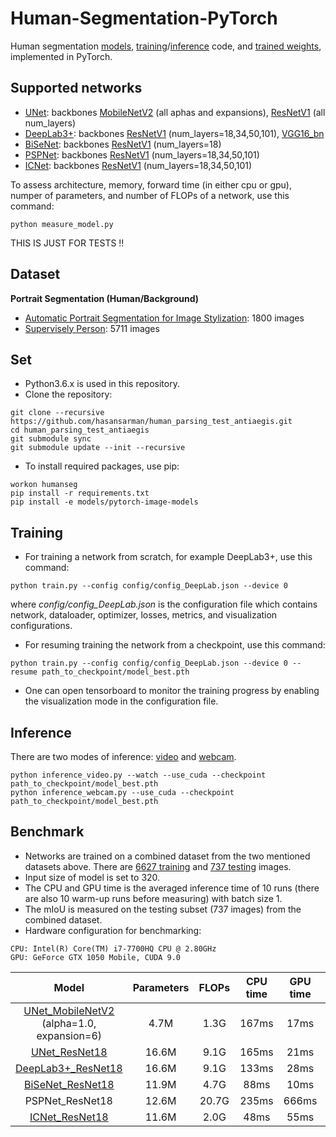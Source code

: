 # Human-Segmentation-PyTorch
Human segmentation [models](https://github.com/AntiAegis/Semantic-Segmentation-PyTorch#supported-networks), [training](https://github.com/AntiAegis/Semantic-Segmentation-PyTorch#training)/[inference](https://github.com/AntiAegis/Semantic-Segmentation-PyTorch#inference) code, and [trained weights](https://github.com/AntiAegis/Semantic-Segmentation-PyTorch#benchmark), implemented in PyTorch.

## Supported networks
* [UNet](https://arxiv.org/abs/1505.04597): backbones [MobileNetV2](https://arxiv.org/abs/1801.04381) (all aphas and expansions), [ResNetV1](https://arxiv.org/abs/1512.03385) (all num_layers)
* [DeepLab3+](https://arxiv.org/abs/1802.02611): backbones [ResNetV1](https://arxiv.org/abs/1512.03385) (num_layers=18,34,50,101), [VGG16_bn](https://arxiv.org/abs/1409.1556)
* [BiSeNet](https://arxiv.org/abs/1808.00897): backbones [ResNetV1](https://arxiv.org/abs/1512.03385) (num_layers=18)
* [PSPNet](https://arxiv.org/abs/1612.01105): backbones [ResNetV1](https://arxiv.org/abs/1512.03385) (num_layers=18,34,50,101)
* [ICNet](https://arxiv.org/abs/1704.08545): backbones [ResNetV1](https://arxiv.org/abs/1512.03385) (num_layers=18,34,50,101)

To assess architecture, memory, forward time (in either cpu or gpu), numper of parameters, and number of FLOPs of a network, use this command:
```
python measure_model.py
```
THIS IS JUST FOR TESTS !!
## Dataset
**Portrait Segmentation (Human/Background)**
* [Automatic Portrait Segmentation for Image Stylization](http://xiaoyongshen.me/webpage_portrait/index.html): 1800 images
* [Supervisely Person](https://hackernoon.com/releasing-supervisely-person-dataset-for-teaching-machines-to-segment-humans-1f1fc1f28469): 5711 images

## Set
* Python3.6.x is used in this repository.
* Clone the repository:
```
git clone --recursive https://github.com/hasansarman/human_parsing_test_antiaegis.git
cd human_parsing_test_antiaegis
git submodule sync
git submodule update --init --recursive
```
* To install required packages, use pip:
```
workon humanseg
pip install -r requirements.txt
pip install -e models/pytorch-image-models
```

## Training
* For training a network from scratch, for example DeepLab3+, use this command:
```
python train.py --config config/config_DeepLab.json --device 0
```
where *config/config_DeepLab.json* is the configuration file which contains network, dataloader, optimizer, losses, metrics, and visualization configurations.
* For resuming training the network from a checkpoint, use this command:
```
python train.py --config config/config_DeepLab.json --device 0 --resume path_to_checkpoint/model_best.pth
```
* One can open tensorboard to monitor the training progress by enabling the visualization mode in the configuration file.

## Inference
There are two modes of inference: [video](https://github.com/AntiAegis/Semantic-Segmentation-PyTorch/blob/master/inference_video.py) and [webcam](https://github.com/AntiAegis/Semantic-Segmentation-PyTorch/blob/master/inference_webcam.py).
```
python inference_video.py --watch --use_cuda --checkpoint path_to_checkpoint/model_best.pth
python inference_webcam.py --use_cuda --checkpoint path_to_checkpoint/model_best.pth
```

## Benchmark
* Networks are trained on a combined dataset from the two mentioned datasets above. There are [6627 training](https://github.com/AntiAegis/Semantic-Segmentation-PyTorch/blob/master/dataset/train_mask.txt) and [737 testing](https://github.com/AntiAegis/Semantic-Segmentation-PyTorch/blob/master/dataset/valid_mask.txt) images.
* Input size of model is set to 320.
* The CPU and GPU time is the averaged inference time of 10 runs (there are also 10 warm-up runs before measuring) with batch size 1.
* The mIoU is measured on the testing subset (737 images) from the combined dataset.
* Hardware configuration for benchmarking:
```
CPU: Intel(R) Core(TM) i7-7700HQ CPU @ 2.80GHz
GPU: GeForce GTX 1050 Mobile, CUDA 9.0
```

| Model | Parameters | FLOPs | CPU time | GPU time | mIoU |
|:-:|:-:|:-:|:-:|:-:|:-:|
| [UNet_MobileNetV2](https://drive.google.com/file/d/17GZLCi_FHhWo4E4wPobbLAQdBZrlqVnF/view?usp=sharing) (alpha=1.0, expansion=6) | 4.7M | 1.3G | 167ms | 17ms | 91.37% |
| [UNet_ResNet18](https://drive.google.com/file/d/14QxasSCcL_ij7NHR7Fshx5fi5Sc9MleD/view?usp=sharing) | 16.6M | 9.1G | 165ms | 21ms | 90.09% |
| [DeepLab3+_ResNet18](https://drive.google.com/file/d/1WME_m8CCDupM6tLX6yPt-iA6gpmwQ7Sc/view?usp=sharing) | 16.6M | 9.1G | 133ms | 28ms | 91.21% |
| [BiSeNet_ResNet18](https://drive.google.com/file/d/1Lm6O2-_lnQEjMM5lQRcIAbtA9YQUGQuy/view?usp=sharing) | 11.9M | 4.7G | 88ms | 10ms | 87.02% |
| PSPNet_ResNet18 | 12.6M | 20.7G | 235ms | 666ms | --- |
| [ICNet_ResNet18](https://drive.google.com/file/d/1Rg8KSU89oQoWW37gjipFSsg2w_X_lefQ/view?usp=sharing) | 11.6M | 2.0G | 48ms | 55ms | 86.27% |
